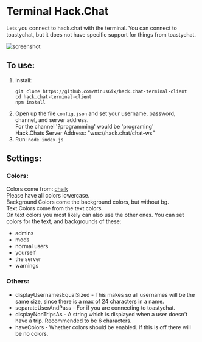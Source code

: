 # Terminal Hack.Chat
Lets you connect to hack.chat with the terminal.
You can connect to toastychat, but it does not have specific support for things from toastychat.

![screenshot](http://i.imgur.com/m3KbyM1.png)

## To use:
1. Install:
    ```
    git clone https://github.com/MinusGix/hack.chat-terminal-client
    cd hack.chat-terminal-client
    npm install
    ```
1. Open up the file `config.json` and set your username, password, channel, and server address.  
For the channel '?programming' would be 'programing'  
Hack.Chats Server Address: "wss://hack.chat/chat-ws"  
1. Run: `node index.js`

## Settings:
### Colors:
Colors come from: [chalk](https://www.npmjs.com/package/chalk)  
Please have all colors lowercase.  
Background Colors come the background colors, but without bg.  
Text Colors come from the text colors.  
On text colors you most likely can also use the other ones.
You can set colors for the text, and backgrounds of these:  
* admins
* mods
* normal users
* yourself
* the server
* warnings  

### Others:
* displayUsernamesEqualSized - This makes so all usernames will be the same size, since there is a max of 24 characters in a name.
* separateUserAndPass        - For if you are connecting to toastychat.
* displayNonTripsAs          - A string which is displayed when a user doesn't have a trip. Recommended to be 6 characters.
* haveColors                 - Whether colors should be enabled. If this is off there will be no colors.
